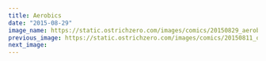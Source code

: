 ```yaml
---
title: Aerobics
date: "2015-08-29"
image_name: https://static.ostrichzero.com/images/comics/20150829_aerobics.png
previous_image: https://static.ostrichzero.com/images/comics/20150811_officepranks.png
next_image:
---
```

